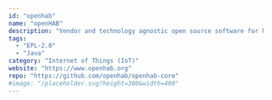 ```yaml
---
id: "openhab"
name: "openHAB"
description: "Vendor and technology agnostic open source software for home automation."
tags:
  - "EPL-2.0"
  - "Java"
category: "Internet of Things (IoT)"
website: "https://www.openhab.org"
repo: "https://github.com/openhab/openhab-core"
#image: "/placeholder.svg?height=300&width=400"
---
```


